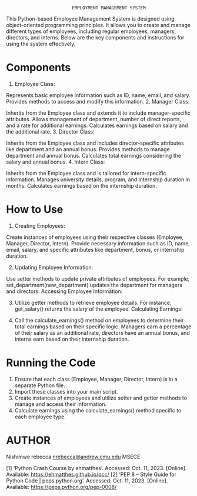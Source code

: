                              EMPLOYMENT MANAGEMENT SYSTEM

This Python-based Employee Management System is designed using object-oriented programming principles. It allows you to create and manage different types of employees, including regular employees, managers, directors, and interns. Below are the key components and instructions for using the system effectively.

# Components
1. Employee Class:

Represents basic employee information such as ID, name, email, and salary.
Provides methods to access and modify this information.
2. Manager Class:

Inherits from the Employee class and extends it to include manager-specific attributes.
Allows management of department, number of direct reports, and a rate for additional earnings.
Calculates earnings based on salary and the additional rate.
3. Director Class:

Inherits from the Employee class and includes director-specific attributes like department and an annual bonus.
Provides methods to manage department and annual bonus.
Calculates total earnings considering the salary and annual bonus.
4. Intern Class:

Inherits from the Employee class and is tailored for intern-specific information.
Manages university details, program, and internship duration in months.
Calculates earnings based on the internship duration.

# How to Use

1. Creating Employees:

Create instances of employees using their respective classes (Employee, Manager, Director, Intern).
Provide necessary information such as ID, name, email, salary, and specific attributes like department, bonus, or internship duration.

2. Updating Employee Information:

Use setter methods to update private attributes of employees.
For example, set_department(new_department) updates the department for managers and directors.
Accessing Employee Information:

3. Utilize getter methods to retrieve employee details.
For instance, get_salary() returns the salary of the employee.
Calculating Earnings:

4. Call the calculate_earnings() method on employees to determine their total earnings based on their specific logic.
Managers earn a percentage of their salary as an additional rate, directors have an annual bonus, and interns earn based on their internship duration.

# Running the Code
1. Ensure that each class (Employee, Manager, Director, Intern) is in a separate Python file.
2. Import these classes into your main script.
3. Create instances of employees and utilize setter and getter methods to manage and access their information.
4. Calculate earnings using the calculate_earnings() method specific to each employee type.

# AUTHOR
Nishimwe rebecca
nrebecca@andrew.cmu.edu
MSECE

[1] ‘Python Crash Course by ehmatthes’. Accessed: Oct. 11, 2023. [Online]. Available: https://ehmatthes.github.io/pcc/
[2] ‘PEP 8 – Style Guide for Python Code | peps.python.org’. Accessed: Oct. 11, 2023. [Online]. Available: https://peps.python.org/pep-0008/
